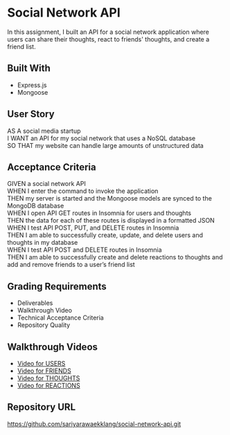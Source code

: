 # Social Network API

In this assignment, I built an API for a social network application where users can share their thoughts, react to friends' thoughts, and create a friend list.

## Built With

- Express.js
- Mongoose

## User Story

AS A social media startup
</br>
I WANT an API for my social network that uses a NoSQL database
</br>
SO THAT my website can handle large amounts of unstructured data

## Acceptance Criteria

GIVEN a social network API
</br>
WHEN I enter the command to invoke the application
</br>
THEN my server is started and the Mongoose models are synced to the MongoDB database
</br>
WHEN I open API GET routes in Insomnia for users and thoughts
</br>
THEN the data for each of these routes is displayed in a formatted JSON
</br>
WHEN I test API POST, PUT, and DELETE routes in Insomnia
</br>
THEN I am able to successfully create, update, and delete users and thoughts in my database
</br>
WHEN I test API POST and DELETE routes in Insomnia
</br>
THEN I am able to successfully create and delete reactions to thoughts and add and remove friends to a user’s friend list

## Grading Requirements

- Deliverables
- Walkthrough Video
- Technical Acceptance Criteria
- Repository Quality

## Walkthrough Videos

- [Video for USERS](https://drive.google.com/file/d/1NOG9GX8i4bE0_-El4KX39hCoALzzxQf7/view)
- [Video for FRIENDS](https://drive.google.com/file/d/1_TNZy7Kp7n3cNA8OIkWgG79OVJWdjEGc/view)
- [Video for THOUGHTS](https://drive.google.com/file/d/15nkjiuKLDqYFyAsVQE9SHQ_SVud53GQR/view)
- [Video for REACTIONS](https://drive.google.com/file/d/1j7JprDTktGJ6wxpgN3qICNjzpUKzP2fW/view)

## Repository URL

https://github.com/sariyarawaekklang/social-network-api.git
